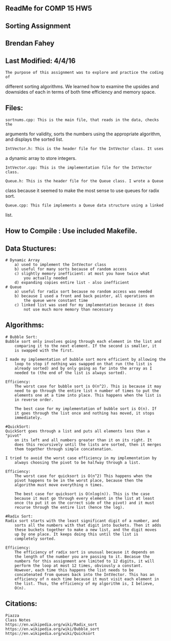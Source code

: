 ## ReadMe for COMP 15 HW5
## Sorting Assignment

## Brendan Fahey
## Last Modified: 4/4/16

	The purpose of this assignment was to explore and practice the coding of 
different sorting algorithms. We learned how to examine the upsides and 
downsides of each in terms of both time efficiency and memory space.

## Files:
	sortnums.cpp: This is the main file, that reads in the data, checks the 
arguments for validity, sorts the numbers using the appropriate algorithm, and
displays the sorted list.

	IntVector.h: This is the header file for the IntVector class. It uses
a dynamic array to store integers.
	
	IntVector.cpp: This is the implementation file for the IntVector class.

	Queue.h: This is the header file for the Queue class. I wrote a Queue 
class because it seemed to make the most sense to use queues for radix sort.

	Queue.cpp: This file implements a Queue data structure using a linked
list.

## How to Compile : Use included Makefile.

## Data Stuctures:
	# Dynamic Array
		a) used to implement the IntVector class
		b) useful for many sorts because of random access
		c) slightly memory inefficient: at most you have twice what 
			you actually needed
		d) expanding copies entire list - also inefficient
	# Queue
		a) useful for radix sort because no random access was needed
		b) because I used a front and back pointer, all operations on
			the queue were constant time
		c) linked list was used for my implementation because it does 
			not use much more memory than necessary

## Algorithms:
	# Bubble Sort:
	Bubble sort only involves going through each element in the list and 
		comparing it to the next element. If the second is smaller, it 
		is swapped with the first.

	I made my implementation of bubble sort more efficient by allowing the
		loop to stop if nothing was swapped on that run (the list is 
		already sorted) and by only going as far into the array as I 
		needed to (the end of the list is always sorted).

	Efficiency:
		The worst case for bubble sort is O(n^2). This is because it may
		need to go through the entire list n number of times to put the 
		elements one at a time into place. This happens when the list is
		in reverse order.

		The best case for my implementation of bubble sort is O(n). If 
		it goes through the list once and nothing has moved, it stops 
		immediately.

	#QuickSort:
	QuickSort goes through a list and puts all elements less than a "pivot" 
		on its left and all numbers greater than it on its right. It
		does this recursively until the lists are sorted, then it merges
		them together through simple concatenation.

	I tried to avoid the worst case efficiency in my implementation by 
		always choosing the pivot to be halfway through a list.

	Efficiency:
		The worst case for quicksort is O(n^2) This happens when the 
		pivot happens to be in the worst place, because then the 
		algorithm must move everything n times.

		The best case for quicksort is O(nlog(n)). This is the case
		because it must go through every element in the list at least 
		once (to put it on the correct side of the pivot) and it must 
		recurse through the entire list (hence the log).

	#Radix Sort:
	Radix sort starts with the least significant digit of a number, and 
		sorts all the numbers with that digit into buckets. Then it adds
		these buckets together to make a new list, and the digit moves 
		up by one place. It keeps doing this until the list is 
		completely sorted. 

	Efficiency:
		The efficiency of radix sort is unusual because it depends on
		the length of the number you are passing to it. Becasue the
		numbers for this assignment are limited to 12 digits, it will 
		perform the loop at most 12 times, obviously a constant. 
		However, each time this happens the list needs to be
		concatenated from queues back into the IntVector. This has an
		efficiency of n each time because it must visit each element in
		the list. Thus, the efficiency of my algorithm is, I believe, 
		O(n).

## Citations:
	Piazza
	Class Notes
	https://en.wikipedia.org/wiki/Radix_sort
	https://en.wikipedia.org/wiki/Bubble_sort
	https://en.wikipedia.org/wiki/Quicksort